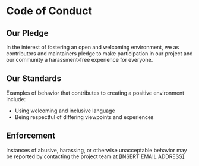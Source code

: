 # Code of Conduct

## Our Pledge
In the interest of fostering an open and welcoming environment, we as contributors and maintainers pledge to make participation in our project and our community a harassment-free experience for everyone.

## Our Standards
Examples of behavior that contributes to creating a positive environment include:
- Using welcoming and inclusive language
- Being respectful of differing viewpoints and experiences

## Enforcement
Instances of abusive, harassing, or otherwise unacceptable behavior may be reported by contacting the project team at [INSERT EMAIL ADDRESS].
